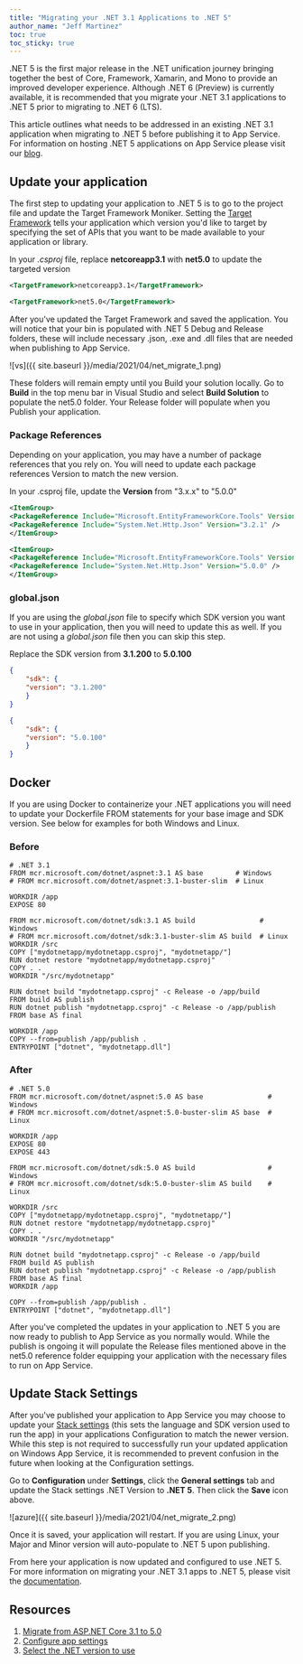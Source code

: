 ```yaml
---
title: "Migrating your .NET 3.1 Applications to .NET 5"
author_name: "Jeff Martinez"
toc: true
toc_sticky: true
---
```


.NET 5 is the first major release in the .NET unification journey bringing together the best of Core, Framework, Xamarin, and Mono to provide an improved developer experience.  Although .NET 6 (Preview) is currently available, it is recommended that you migrate your .NET 3.1 applications to .NET 5 prior to migrating to .NET 6 (LTS).  

This article outlines what needs to be addressed in an existing .NET 3.1 application when migrating to .NET 5 before publishing it to App Service.  For information on hosting .NET 5 applications on App Service please visit our [blog](https://azure.github.io/AppService/2020/11/16/Hosting-dotnet-five-Applications-on-Azure-App-Service.html).

## Update your application

The first step to updating your application to .NET 5 is to go to the project file and update the Target Framework Moniker.   Setting the [Target Framework](https://docs.microsoft.com/dotnet/core/versions/selection#target-framework-monikers-define-build-time-apis) tells your application which version you'd like to target by specifying the set of APIs that you want to be made available to your application or library. 

In your *.csproj* file, replace **netcoreapp3.1** with **net5.0** to update the targeted version

```xml
<TargetFramework>netcoreapp3.1</TargetFramework>
```

```xml
<TargetFramework>net5.0</TargetFramework>
```

After you've updated the Target Framework and saved the application.  You will notice that your bin is populated with .NET 5 Debug and Release folders, these will include necessary .json, .exe and .dll files that are needed when publishing to App Service.

![vs]({{ site.baseurl }}/media/2021/04/net_migrate_1.png)

These folders will remain empty until you Build your solution locally.  Go to **Build** in the top menu bar in Visual Studio and select **Build Solution** to populate the net5.0 folder.  Your Release folder will populate when you Publish your application.

### Package References

Depending on your application, you may have a number of package references that you rely on.  You will need to update each package references Version to match the new version.

In your .csproj file, update the **Version** from "3.x.x" to "5.0.0"

```xml
<ItemGroup> 
<PackageReference Include="Microsoft.EntityFrameworkCore.Tools" Version="3.1.6"> 
<PackageReference Include="System.Net.Http.Json" Version="3.2.1" /> 
</ItemGroup>
```

```xml
<ItemGroup> 
<PackageReference Include="Microsoft.EntityFrameworkCore.Tools" Version="5.0.0"> 
<PackageReference Include="System.Net.Http.Json" Version="5.0.0" /> 
</ItemGroup>
```

### global.json

If you are using the *global.json* file to specify which SDK version you want to use in your application, then you will need to update this as well.  If you are not using a *global.json* file then you can skip this step.

Replace the SDK version from **3.1.200** to **5.0.100**

```json
{ 
    "sdk": { 
    "version": "3.1.200" 
    } 
}
```

```json
{ 
    "sdk": { 
    "version": "5.0.100" 
    } 
}
```

## Docker

If you are using Docker to containerize your .NET applications you will need to update your Dockerfile FROM statements for your base image and SDK version.  See below for examples for both Windows and Linux.

### Before

```Docker
# .NET 3.1 
FROM mcr.microsoft.com/dotnet/aspnet:3.1 AS base        # Windows
# FROM mcr.microsoft.com/dotnet/aspnet:3.1-buster-slim  # Linux

WORKDIR /app 
EXPOSE 80 

FROM mcr.microsoft.com/dotnet/sdk:3.1 AS build                # Windows
# FROM mcr.microsoft.com/dotnet/sdk:3.1-buster-slim AS build  # Linux
WORKDIR /src 
COPY ["mydotnetapp/mydotnetapp.csproj", "mydotnetapp/"] 
RUN dotnet restore "mydotnetapp/mydotnetapp.csproj" 
COPY . . 
WORKDIR "/src/mydotnetapp" 

RUN dotnet build "mydotnetapp.csproj" -c Release -o /app/build 
FROM build AS publish 
RUN dotnet publish "mydotnetapp.csproj" -c Release -o /app/publish 
FROM base AS final 

WORKDIR /app 
COPY --from=publish /app/publish . 
ENTRYPOINT ["dotnet", "mydotnetapp.dll"]

```

### After

```Docker
# .NET 5.0 
FROM mcr.microsoft.com/dotnet/aspnet:5.0 AS base                # Windows
# FROM mcr.microsoft.com/dotnet/aspnet:5.0-buster-slim AS base  # Linux

WORKDIR /app 
EXPOSE 80 
EXPOSE 443 

FROM mcr.microsoft.com/dotnet/sdk:5.0 AS build                  # Windows
# FROM mcr.microsoft.com/dotnet/sdk:5.0-buster-slim AS build    # Linux

WORKDIR /src 
COPY ["mydotnetapp/mydotnetapp.csproj", "mydotnetapp/"] 
RUN dotnet restore "mydotnetapp/mydotnetapp.csproj" 
COPY . . 
WORKDIR "/src/mydotnetapp" 

RUN dotnet build "mydotnetapp.csproj" -c Release -o /app/build 
FROM build AS publish 
RUN dotnet publish "mydotnetapp.csproj" -c Release -o /app/publish 
FROM base AS final 
WORKDIR /app 

COPY --from=publish /app/publish . 
ENTRYPOINT ["dotnet", "mydotnetapp.dll"]

```

After you've completed the updates in your application to .NET 5 you are now ready to publish to App Service as you normally would.  While the publish is ongoing it will populate the Release files mentioned above in the net5.0 reference folder equipping your application with the necessary files to run on App Service.

## Update Stack Settings

After you've published your application to App Service you may choose to update your [Stack settings](https://docs.microsoft.com/azure/app-service/configure-common#configure-general-settings) (this sets the language and SDK version used to run the app) in your applications Configuration to match the newer version.  While this step is not required to successfully run your updated application on Windows App Service, it is recommended to prevent confusion in the future when looking at the Configuration settings.
   
Go to **Configuration** under **Settings**, click the **General settings** tab and update the Stack settings .NET Version to **.NET 5**.  Then click the **Save** icon above.  

![azure]({{ site.baseurl }}/media/2021/04/net_migrate_2.png)

Once it is saved, your application will restart. If you are using Linux, your Major and Minor version will auto-populate to .NET 5 upon publishing.

From here your application is now updated and configured to use .NET 5. For more information on migrating your .NET 3.1 apps to .NET 5, please visit the [documentation](https://docs.microsoft.com/aspnet/core/migration/31-to-50?view=aspnetcore-5.0&tabs=visual-studio).

## Resources
1. [Migrate from ASP.NET Core 3.1 to 5.0](https://docs.microsoft.com/aspnet/core/migration/31-to-50?view=aspnetcore-5.0&tabs=visual-studio)
2. [Configure app settings](https://docs.microsoft.com/azure/app-service/configure-common#configure-general-settings)
3. [Select the .NET version to use](https://docs.microsoft.com/dotnet/core/versions/selection)
